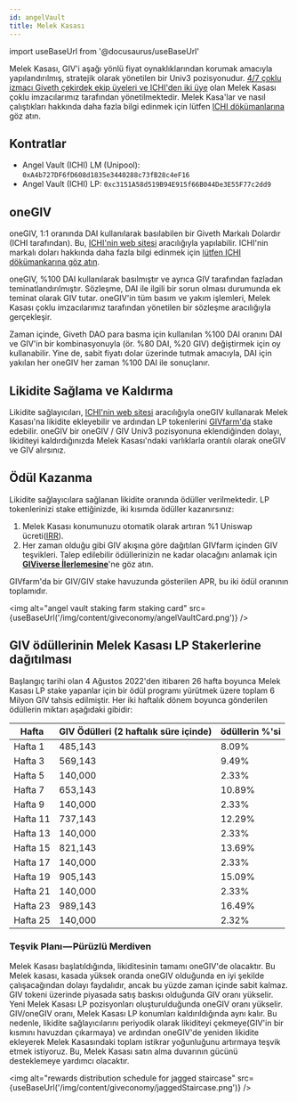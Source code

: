 ```yaml
---
id: angelVault
title: Melek Kasası
---
```

import useBaseUrl from '@docusaurus/useBaseUrl'


Melek Kasası, GIV'i aşağı yönlü fiyat oynaklıklarından korumak amacıyla yapılandırılmış, stratejik olarak yönetilen bir Univ3 pozisyonudur. [4/7 çoklu izmacı Giveth çekirdek ekip üyeleri ve ICHI'den iki üye](https://gnosis-safe.io/app/eth:0x2B0ee142dCFE7C2dD150cDbd7B6832F6e9977f51/home) olan Melek Kasası çoklu imzacılarımız tarafından yönetilmektedir. Melek Kasa'lar ve nasıl çalıştıkları hakkında daha fazla bilgi edinmek için lütfen [ICHI dökümanlarına](https://docs.ichi.org/ichi-docs-v3/ichi-vaults/angel-vaults) göz atın.
## Kontratlar
- Angel Vault (ICHI) LM (Unipool): `0xA4b727DF6fD608d1835e3440288c73fB28c4eF16`
- Angel Vault (ICHI) LP: `0xc3151A58d519B94E915f66B044De3E55F77c2dd9`

## oneGIV
oneGIV, 1:1 oranında DAI kullanılarak basılabilen bir Giveth Markalı Dolardır (ICHI tarafından). Bu, [ICHI'nin web sitesi](https://app.ichi.org/vault?poolId=20009&back=vault) aracılığıyla yapılabilir. ICHI'nin markalı doları hakkında daha fazla bilgi edinmek için [lütfen ICHI dökümankarına göz atın](https://docs.ichi.org/ichi-docs-v3/branded-dollars/overview).

oneGIV, %100 DAI kullanılarak basılmıştır ve ayrıca GIV tarafından fazladan teminatlandırılmıştır. Sözleşme, DAI ile ilgili bir sorun olması durumunda ek teminat olarak GIV tutar. oneGIV'in tüm basım ve yakım işlemleri, Melek Kasası çoklu imzacılarımız tarafından yönetilen bir sözleşme aracılığıyla gerçekleşir.

Zaman içinde, Giveth DAO para basma için kullanılan %100 DAI oranını DAI ve GIV'in bir kombinasyonuyla (ör. %80 DAI, %20 GIV) değiştirmek için oy kullanabilir. Yine de, sabit fiyatı dolar üzerinde tutmak amacıyla, DAI için yakılan her oneGIV her zaman %100 DAI ile sonuçlanır.

## Likidite Sağlama ve Kaldırma
Likidite sağlayıcıları, [ICHI'nin web sitesi](https://app.ichi.org/vault?poolId=20009&back=vault) aracılığıyla oneGIV kullanarak Melek Kasası'na likidite ekleyebilir ve ardından LP tokenlerini [GIVfarm'da](https://giveth.io/givfarm) stake edebilir. oneGIV bir oneGIV / GIV Univ3 pozisyonuna eklendiğinden dolayı, likiditeyi kaldırdığınızda Melek Kasası'ndaki varlıklarla orantılı olarak oneGIV ve GIV alırsınız.

## Ödül Kazanma
Likidite sağlayıcılara sağlanan likidite oranında ödüller verilmektedir. LP tokenlerinizi stake ettiğinizde, iki kısımda ödüller kazanırsınız:
1. Melek Kasası konumunuzu otomatik olarak artıran %1 Uniswap ücreti([IRR](https://docs.ichi.org/ichi-docs-v3/resources/faqs#what-does-the-irr-metric-on-the-angel-vault-page-represent)).
2. Her zaman olduğu gibi GIV akışına göre dağıtılan GIVfarm içinden GIV teşvikleri. Talep edilebilir ödüllerinizin ne kadar olacağını anlamak için [**GIViverse İlerlemesine**](https://giveth.io/givstream)'ne göz atın.

GIVfarm'da bir GIV/GIV stake havuzunda gösterilen APR, bu iki ödül oranının toplamıdır.

<img alt="angel vault staking farm staking card" src={useBaseUrl('/img/content/giveconomy/angelVaultCard.png')} />

## GIV ödüllerinin Melek Kasası LP Stakerlerine dağıtılması
Başlangıç tarihi olan 4 Ağustos 2022'den itibaren 26 hafta boyunca Melek Kasası LP stake yapanlar için bir ödül programı yürütmek üzere toplam 6 Milyon GIV tahsis edilmiştir. Her iki haftalık dönem boyunca gönderilen ödüllerin miktarı aşağıdaki gibidir:

| Hafta    | GIV Ödülleri (2 haftalık süre içinde)   | ödüllerin %'si|
| -------  | --------------------------------------- | ------------  |
| Hafta 1  | 485,143                                 | 8.09%         |
| Hafta 3  | 569,143                                 | 9.49%         |
| Hafta 5  | 140,000                                 | 2.33%         |
| Hafta 7  | 653,143                                 | 10.89%        |
| Hafta 9  | 140,000                                 | 2.33%         |
| Hafta 11 | 737,143                                 | 12.29%        |
| Hafta 13 | 140,000                                 | 2.33%         |
| Hafta 15 | 821,143                                 | 13.69%        |
| Hafta 17 | 140,000                                 | 2.33%         |
| Hafta 19 | 905,143                                 | 15.09%        |
| Hafta 21 | 140,000                                 | 2.33%         |
| Hafta 23 | 989,143                                 | 16.49%        |
| Hafta 25 | 140,000                                 | 2.32%         |

### Teşvik Planı — Pürüzlü Merdiven
Melek Kasası başlatıldığında, likiditesinin tamamı oneGIV'de olacaktır. Bu Melek kasası, kasada yüksek oranda oneGIV olduğunda en iyi şekilde çalışacağından dolayı faydalıdır, ancak bu yüzde zaman içinde sabit kalmaz.
GIV tokeni üzerinde piyasada satış baskısı olduğunda GIV oranı yükselir.
Yeni Melek Kasası LP pozisyonları oluşturulduğunda oneGIV oranı yükselir.
GIV/oneGIV oranı, Melek Kasası LP konumları kaldırıldığında aynı kalır.
Bu nedenle, likidite sağlayıcılarını periyodik olarak likiditeyi çekmeye(GIV'in bir kısmını havuzdan çıkarmaya) ve ardından oneGIV'de yeniden likidite ekleyerek Melek Kasasındaki toplam istikrar yoğunluğunu artırmaya teşvik etmek istiyoruz. Bu, Melek Kasası satın alma duvarının gücünü desteklemeye yardımcı olacaktır.

<img alt="rewards distribution schedule for jagged staircase" src={useBaseUrl('/img/content/giveconomy/jaggedStaircase.png')} />

